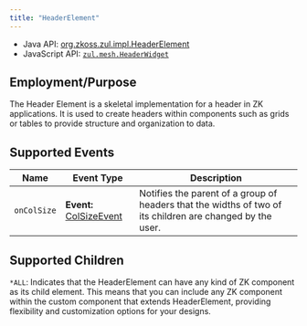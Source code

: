 ```yaml
---
title: "HeaderElement"
---
```



- Java API: [org.zkoss.zul.impl.HeaderElement](https://www.zkoss.org/javadoc/latest/zk/org/zkoss/zul/impl/HeaderElement.html)
- JavaScript API: [`zul.mesh.HeaderWidget`](https://www.zkoss.org/javadoc/latest/jsdoc/classes/zul.mesh.HeaderWidget.html)

## Employment/Purpose
The Header Element is a skeletal implementation for a header in ZK applications. It is used to create headers within components such as grids or tables to provide structure and organization to data.

## Supported Events

| Name                | Event Type                                 | Description                        |
|---------------------|--------------------------------------------|------------------------------------|
| `onColSize`         | **Event:** [ColSizeEvent](https://www.zkoss.org/javadoc/latest/zk/org/zkoss/zul/event/ColSizeEvent.html) | Notifies the parent of a group of headers that the widths of two of its children are changed by the user.|

## Supported Children

`*ALL`: Indicates that the HeaderElement can have any kind of ZK component as its child element. This means that you can include any ZK component within the custom component that extends HeaderElement, providing flexibility and customization options for your designs.